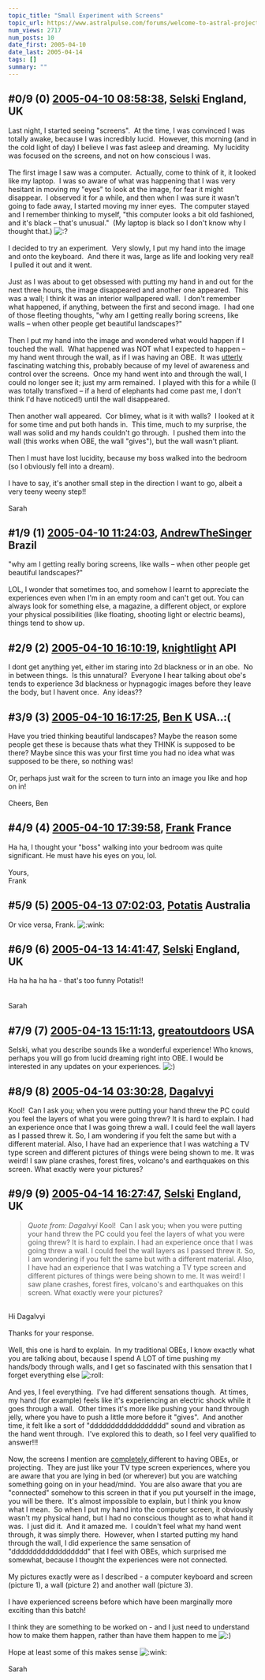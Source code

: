 ```yaml
---
topic_title: "Small Experiment with Screens"
topic_url: https://www.astralpulse.com/forums/welcome-to-astral-projection-experiences!/small-experiment-with-screens
num_views: 2717
num_posts: 10
date_first: 2005-04-10
date_last: 2005-04-14
tags: []
summary: ""
---
```


## \#0/9 (0) [2005-04-10 08:58:38](https://www.astralpulse.com/forums/index.php?msg=159654), [Selski](https://www.astralpulse.com/forums/profile/?u=6012) England, UK ##
<section>
Last night, I started seeing "screens".  At the time, I was convinced I was totally awake, because I was incredibly lucid.  However, this morning (and in the cold light of day) I believe I was fast asleep and dreaming.  My lucidity was focused on the screens, and not on how conscious I was.
<br>
<br>
The first image I saw was a computer.  Actually, come to think of it, it looked like my laptop.  I was so aware of what was happening that I was very hesitant in moving my "eyes" to look at the image, for fear it might disappear.  I observed it for a while, and then when I was sure it wasn't going to fade away, I started moving my inner eyes.  The computer stayed and I remember thinking to myself, "this computer looks a bit old fashioned, and it's black – that's unusual."  (My laptop is black so I don't know why I thought that.)
<img alt=":?" class="smiley" src="https://www.astralpulse.com/forums/Smileys/fugue/huh.png" title="Huh"/>
<br>
<br>
I decided to try an experiment.  Very slowly, I put my hand into the image and onto the keyboard.  And there it was, large as life and looking very real!  I pulled it out and it went.
<br>
<br>
Just as I was about to get obsessed with putting my hand in and out for the next three hours, the image disappeared and another one appeared.  This was a wall; I think it was an interior wallpapered wall.  I don't remember what happened, if anything, between the first and second image.  I had one of those fleeting thoughts, "why am I getting really boring screens, like walls – when other people get beautiful landscapes?"
<br>
<br>
Then I put my hand into the image and wondered what would happen if I touched the wall.  What happened was NOT what I expected to happen – my hand went through the wall, as if I was having an OBE.  It was
<u>
 utterly
</u>
fascinating watching this, probably because of my level of awareness and control over the screens.  Once my hand went into and through the wall, I could no longer see it; just my arm remained.  I played with this for a while (I was totally transfixed – if a herd of elephants had come past me, I don't think I'd have noticed!) until the wall disappeared.
<br>
<br>
Then another wall appeared.  Cor blimey, what is it with walls?  I looked at it for some time and put both hands in.  This time, much to my surprise, the wall was solid and my hands couldn't go through.  I pushed them into the wall (this works when OBE, the wall "gives"), but the wall wasn't pliant.
<br>
<br>
Then I must have lost lucidity, because my boss walked into the bedroom (so I obviously fell into a dream).
<br>
<br>
I have to say, it's another small step in the direction I want to go, albeit a very teeny weeny step!!
<br>
<br>
Sarah
</section>

## \#1/9 (1) [2005-04-10 11:24:03](https://www.astralpulse.com/forums/index.php?msg=159668), [AndrewTheSinger](https://www.astralpulse.com/forums/profile/?u=629) Brazil ##
<section>
"why am I getting really boring screens, like walls – when other people get beautiful landscapes?"
<br>
<br>
LOL, I wonder that sometimes too, and somehow I learnt to appreciate the experiences even when I'm in an empty room and can't get out. You can always look for something else, a magazine, a different object, or explore your physical possibilities (like floating, shooting light or electric beams), things tend to show up.
</section>

## \#2/9 (2) [2005-04-10 16:10:19](https://www.astralpulse.com/forums/index.php?msg=159705), [knightlight](https://www.astralpulse.com/forums/profile/?u=8736) API ##
<section>
I dont get anything yet, either im staring into 2d blackness or in an obe.  No in between things.  Is this unnatural?  Everyone I hear talking about obe's tends to experience 3d blackness or hypnagogic images before they leave the body, but I havent once.  Any ideas??
</section>

## \#3/9 (3) [2005-04-10 16:17:25](https://www.astralpulse.com/forums/index.php?msg=159707), [Ben K](https://www.astralpulse.com/forums/profile/?u=8796) USA..:( ##
<section>
Have you tried thinking beautiful landscapes? Maybe the reason some people get these is because thats what they THINK is supposed to be there? Maybe since this was your first time you had no idea what was supposed to be there, so nothing was!
<br>
<br>
Or, perhaps just wait for the screen to turn into an image you like and hop on in!
<br>
<br>
Cheers, Ben
</section>

## \#4/9 (4) [2005-04-10 17:39:58](https://www.astralpulse.com/forums/index.php?msg=159717), [Frank](https://www.astralpulse.com/forums/profile/?u=359) France ##
<section>
Ha ha, I thought your "boss" walking into your bedroom was quite significant. He must have his eyes on you, lol.
<br>
<br>
Yours,
<br>
Frank
</section>

## \#5/9 (5) [2005-04-13 07:02:03](https://www.astralpulse.com/forums/index.php?msg=160088), [Potatis](https://www.astralpulse.com/forums/profile/?u=5408) Australia ##
<section>
Or vice versa, Frank.
<img alt=":wink:" class="smiley" src="https://www.astralpulse.com/forums/Smileys/fugue/wink.png" title="Wink"/>
</section>

## \#6/9 (6) [2005-04-13 14:41:47](https://www.astralpulse.com/forums/index.php?msg=160101), [Selski](https://www.astralpulse.com/forums/profile/?u=6012) England, UK ##
<section>
Ha ha ha ha ha - that's too funny Potatis!!
<br>
<br>
<img alt="" class="bbc_img" loading="lazy" src="http://www.click-smilies.de/sammlung0304/lachen/laughing-smiley-007.gif"/>
<br>
<br>
Sarah
</section>

## \#7/9 (7) [2005-04-13 15:11:13](https://www.astralpulse.com/forums/index.php?msg=160106), [greatoutdoors](https://www.astralpulse.com/forums/profile/?u=2601) USA ##
<section>
Selski, what you describe sounds like a wonderful experience! Who knows, perhaps you will go from lucid dreaming right into OBE. I would be interested in any updates on your experiences.
<img alt=":)" class="smiley" src="https://www.astralpulse.com/forums/Smileys/fugue/smiley.png" title="Smiley"/>
</section>

## \#8/9 (8) [2005-04-14 03:30:28](https://www.astralpulse.com/forums/index.php?msg=160203), [Dagalvyi](https://www.astralpulse.com/forums/profile/?u=8737)  ##
<section>
Kool!  Can I ask you; when you were putting your hand threw the PC could you feel the layers of what you were going threw? It is hard to explain. I had an experience once that I was going threw a wall. I could feel the wall layers as I passed threw it. So, I am wondering if you felt the same but with a different material. Also, I have had an experience that I was watching a TV type screen and different pictures of things were being shown to me. It was weird! I saw plane crashes, forest fires, volcano's and earthquakes on this screen. What exactly were your pictures?
</section>

## \#9/9 (9) [2005-04-14 16:27:47](https://www.astralpulse.com/forums/index.php?msg=160297), [Selski](https://www.astralpulse.com/forums/profile/?u=6012) England, UK ##
<section>
<blockquote class="bbc_standard_quote">
 <cite>
  Quote from: Dagalvyi
 </cite>
 Kool!  Can I ask you; when you were putting your hand threw the PC could you feel the layers of what you were going threw? It is hard to explain. I had an experience once that I was going threw a wall. I could feel the wall layers as I passed threw it. So, I am wondering if you felt the same but with a different material. Also, I have had an experience that I was watching a TV type screen and different pictures of things were being shown to me. It was weird! I saw plane crashes, forest fires, volcano's and earthquakes on this screen. What exactly were your pictures?
</blockquote>
<br>
Hi Dagalvyi
<br>
<br>
Thanks for your response.
<br>
<br>
Well, this one is hard to explain.  In my traditional OBEs, I know exactly what you are talking about, because I spend A LOT of time pushing my hands/body through walls, and I get so fascinated with this sensation that I forget everything else
<img alt=":roll:" class="smiley" src="https://www.astralpulse.com/forums/Smileys/fugue/rolleyes.png" title="Roll Eyes"/>
<br>
<br>
And yes, I feel everything.  I've had different sensations though.  At times, my hand (for example) feels like it's experiencing an electric shock while it goes through a wall.  Other times it's more like pushing your hand through jelly, where you have to push a little more before it "gives".  And another time, it felt like a sort of "dddddddddddddddddd" sound and vibration as the hand went through.  I've explored this to death, so I feel very qualified to answer!!!
<br>
<br>
Now, the screens I mention are
<u>
 completely
</u>
different to having OBEs, or projecting.  They are just like your TV type screen experiences, where you are aware that you are lying in bed (or wherever) but you are watching something going on in your head/mind.  You are also aware that you are "connected" somehow to this screen in that if you put yourself in the image, you will be there.  It's almost impossible to explain, but I think you know what I mean.  So when I put my hand into the computer screen, it obviously wasn't my physical hand, but I had no conscious thought as to what hand it was.  I just did it.  And it amazed me.  I couldn't feel what my hand went through, it was simply there.  However, when I started putting my hand through the wall, I did experience the same sensation of "dddddddddddddddddd" that I feel with OBEs, which surprised me somewhat, because I thought the experiences were not connected.
<br>
<br>
My pictures exactly were as I described - a computer keyboard and screen (picture 1), a wall (picture 2) and another wall (picture 3).
<br>
<br>
I have experienced screens before which have been marginally more exciting than this batch!
<br>
<br>
I think they are something to be worked on - and I just need to understand how to make them happen, rather than have them happen to me
<img alt=":)" class="smiley" src="https://www.astralpulse.com/forums/Smileys/fugue/smiley.png" title="Smiley"/>
<br>
<br>
Hope at least some of this makes sense
<img alt=":wink:" class="smiley" src="https://www.astralpulse.com/forums/Smileys/fugue/wink.png" title="Wink"/>
<br>
<br>
Sarah
</section>